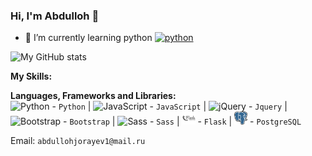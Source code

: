 ### Hi, I'm Abdulloh 👋

- 🌱 I’m currently learning python <a href="https://www.python.org/" title="python"><img src="https://github.com/tomchen/stack-icons/blob/master/logos/python.svg" alt="python" width="21px" height="21px"></a>

![My GitHub stats](https://github-readme-stats.vercel.app/api?username=developerabdulloh&show_icons=true&theme=dracula)

**My Skills:**

**Languages, Frameworks and Libraries:** <br>
<img src="https://github.com/tomchen/stack-icons/blob/master/logos/python.svg" alt="Python" width="21px" height="21px"> - `Python`  |
<img src="https://github.com/tomchen/stack-icons/blob/master/logos/javascript.svg" alt="JavaScript" width="21px" height="21px"> - `JavaScript`  |
<img src="https://github.com/tomchen/stack-icons/blob/master/logos/jquery-icon.svg" alt="jQuery" width="21px" height="21px"> - `Jquery`  |
<img src="https://github.com/tomchen/stack-icons/blob/master/logos/bootstrap.svg" alt="Bootstrap" width="21px" height="21px"> - `Bootstrap` |
<img src="https://github.com/tomchen/stack-icons/blob/master/logos/sass.svg" alt="Sass" width="21px" height="21px"> - `Sass` |
<img alt="Flask" src="https://raw.githubusercontent.com/github/explore/80688e429a7d4ef2fca1e82350fe8e3517d3494d/topics/flask/flask.png" width="21px" height="21px"> - `Flask`  |
<img alt="PostgreSQL" src="https://raw.githubusercontent.com/github/explore/80688e429a7d4ef2fca1e82350fe8e3517d3494d/topics/postgresql/postgresql.png" width="21px" height="21px"> - `PostgreSQL`

Email: `abdullohjorayev1@mail.ru`
